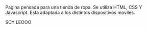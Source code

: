 Pagina pensada para una tienda de ropa. Se utiliza HTML, CSS Y Javascript. Esta adaptada a los distintos dispositivos moviles.

SOY LEOOO